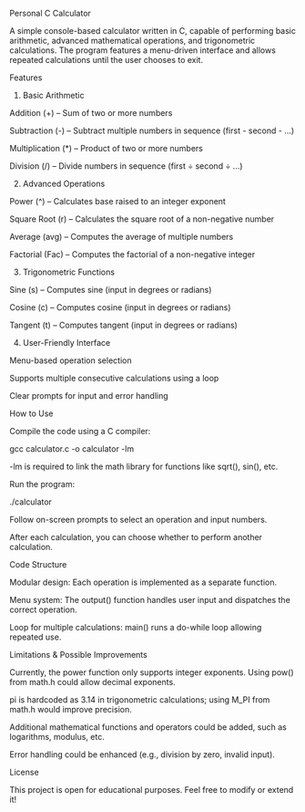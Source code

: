 Personal C Calculator

A simple console-based calculator written in C, capable of performing basic arithmetic, advanced mathematical operations, and trigonometric calculations. The program features a menu-driven interface and allows repeated calculations until the user chooses to exit.

Features
1. Basic Arithmetic

Addition (+) – Sum of two or more numbers

Subtraction (-) – Subtract multiple numbers in sequence (first - second - ...)

Multiplication (*) – Product of two or more numbers

Division (/) – Divide numbers in sequence (first ÷ second ÷ ...)

2. Advanced Operations

Power (^) – Calculates base raised to an integer exponent

Square Root (r) – Calculates the square root of a non-negative number

Average (avg) – Computes the average of multiple numbers

Factorial (Fac) – Computes the factorial of a non-negative integer

3. Trigonometric Functions

Sine (s) – Computes sine (input in degrees or radians)

Cosine (c) – Computes cosine (input in degrees or radians)

Tangent (t) – Computes tangent (input in degrees or radians)

4. User-Friendly Interface

Menu-based operation selection

Supports multiple consecutive calculations using a loop

Clear prompts for input and error handling

How to Use

Compile the code using a C compiler:

gcc calculator.c -o calculator -lm


-lm is required to link the math library for functions like sqrt(), sin(), etc.

Run the program:

./calculator


Follow on-screen prompts to select an operation and input numbers.

After each calculation, you can choose whether to perform another calculation.

Code Structure

Modular design: Each operation is implemented as a separate function.

Menu system: The output() function handles user input and dispatches the correct operation.

Loop for multiple calculations: main() runs a do-while loop allowing repeated use.

Limitations & Possible Improvements

Currently, the power function only supports integer exponents. Using pow() from math.h could allow decimal exponents.

pi is hardcoded as 3.14 in trigonometric calculations; using M_PI from math.h would improve precision.

Additional mathematical functions and operators could be added, such as logarithms, modulus, etc.

Error handling could be enhanced (e.g., division by zero, invalid input).

License

This project is open for educational purposes. Feel free to modify or extend it!
